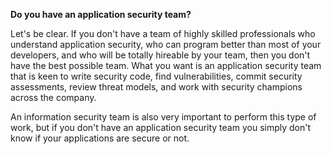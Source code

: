 **Do you have an application security team?**

Let's be clear. If you don't have a team of highly skilled professionals who understand application security, who can program better than most of your developers, and who will be totally hireable by your team, then you don't have the best possible team.  What you want is an application security team that is keen to write security code, find vulnerabilities, commit security assessments, review threat models, and work with security champions across the company. 

An information security team is also very important to perform this type of work, but if you don't have an application security team you simply don't know if your applications are secure or not. 
